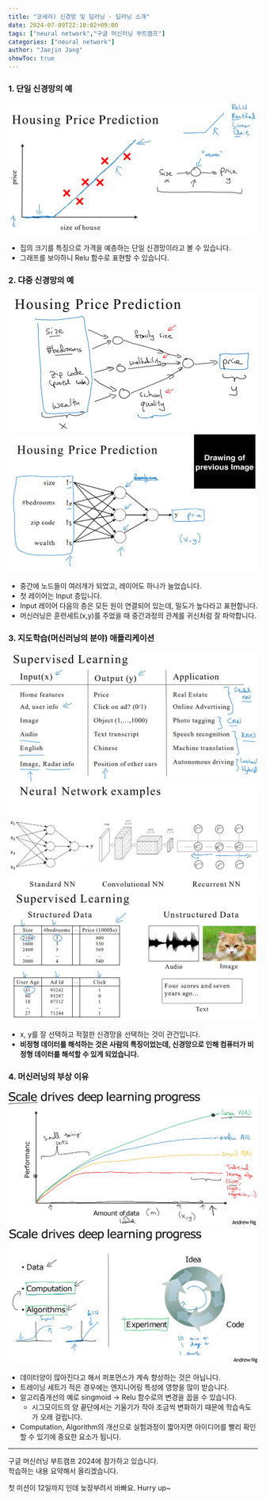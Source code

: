 ```yaml
---
title: "코세라) 신경망 및 딥러닝 - 딥러닝 소개"
date: 2024-07-09T22:10:02+09:00
tags: ["neural network","구글 머신러닝 부트캠프"]
categories: ["neural network"]
author: "Jaejin Jang"
showToc: true
---
```


### 1. 단일 신경망의 예
![](/신경망딥러닝_1_1.png)
- 집의 크기를 특징으로 가격을 예층하는 단일 신경망이라고 볼 수 있습니다.
- 그래프를 보아하니 Relu 함수로 표현할 수 있습니다.

### 2. 댜중 신경망의 예
![](/신경망딥러닝_1_2.png)
![](/신경망딥러닝_1_3.png)
- 중간에 노드들이 여러개가 되었고, 레이어도 하나가 늘었습니다.
- 첫 레이어는 Input 층입니다.
- Input 레이어 다음의 층은 모든 원이 연결되어 있는데, 밀도가 높다라고 표현합니다.
- 머신러닝은 훈련세트(x,y)를 주었을 때 중간과정의 관계를 귀신처럼 잘 파악합니다.

### 3. 지도학습(머신러닝의 분야) 애플리케이션
![](/신경망딥러닝_1_4.png)
![](/신경망딥러닝_1_5.png)
![](/신경망딥러닝_1_6.png)
- x, y를 잘 선택하고 적절한 신경망을 선택하는 것이 관건입니다.
- **비정형 데이터를 해석하는 것은 사람의 특징이었는데, 신경망으로 인해 컴퓨터가 비정형 데이터를 해석할 수 있게 되었습니다.**

### 4. 머신러닝의 부상 이유
![](/신경망딥러닝_1_7.png)
![](/신경망딥러닝_1_8.png)
- 데이터양이 많아진다고 해서 퍼포먼스가 계속 향상하는 것은 아닙니다.
- 트레이닝 세트가 적은 경우에는 엔지니어링 특성에 영향을 많이 받습니다.
- 알고리즘개선의 예로 singmoid -> Relu 함수로의 변경을 꼽을 수 있습니다.
  - 시그모이드의 양 끝단에서는 기울기가 작아 조금씩 변화하기 때문에 학습속도가 오래 걸립니다.
- Computation, Algorithm의 개선으로 실험과정이 짧아지면 아이디어를 빨리 확인할 수 있기에 중요한 요소가 됩니다.

---

구글 머신러닝 부트캠프 2024에 참가하고 있습니다.  
학습하는 내용 요약해서 올리겠습니다.  

첫 미션이 12일까지 인데 늦장부려서 바빠요. Hurry up~